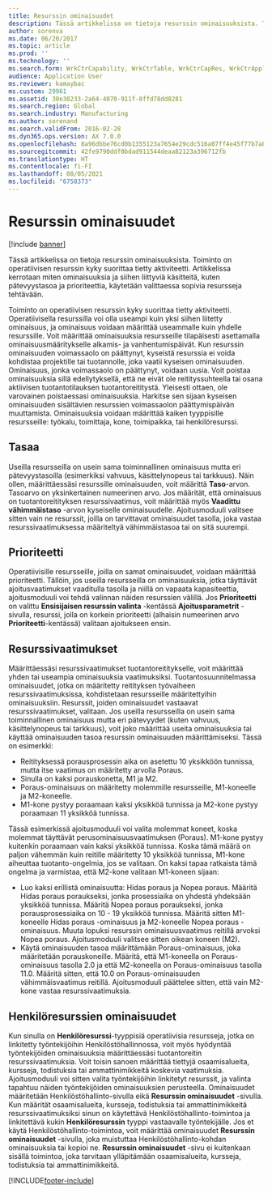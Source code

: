 ```yaml
---
title: Resurssin ominaisuudet
description: Tässä artikkelissa on tietoja resurssin ominaisuuksista. Toiminto on operatiivisen resurssin kyky suorittaa tietty aktiviteetti. Artikkelissa kerrotaan miten ominaisuuksia ja siihen liittyviä käsitteitä, kuten pätevyystasoa ja prioriteettia, käytetään valittaessa sopivia resursseja tehtävään.
author: sorenva
ms.date: 06/20/2017
ms.topic: article
ms.prod: ''
ms.technology: ''
ms.search.form: WrkCtrCapability, WrkCtrTable, WrkCtrCapRes, WrkCtrApplicableResources
audience: Application User
ms.reviewer: kamaybac
ms.custom: 29961
ms.assetid: 30e38233-2a64-4070-911f-8ffd78dd8281
ms.search.region: Global
ms.search.industry: Manufacturing
ms.author: sorenand
ms.search.validFrom: 2016-02-28
ms.dyn365.ops.version: AX 7.0.0
ms.openlocfilehash: 8a96dbbe76cd0b1355123a7654e29cdc516a07ff4e45f77b7a850786042a2394
ms.sourcegitcommit: 42fe9790ddf0bdad911544deaa82123a396712fb
ms.translationtype: HT
ms.contentlocale: fi-FI
ms.lasthandoff: 08/05/2021
ms.locfileid: "6758373"
---
```

# <a name="resource-capabilities"></a>Resurssin ominaisuudet

[!include [banner](../includes/banner.md)]

Tässä artikkelissa on tietoja resurssin ominaisuuksista. Toiminto on operatiivisen resurssin kyky suorittaa tietty aktiviteetti. Artikkelissa kerrotaan miten ominaisuuksia ja siihen liittyviä käsitteitä, kuten pätevyystasoa ja prioriteettia, käytetään valittaessa sopivia resursseja tehtävään.

Toiminto on operatiivisen resurssin kyky suorittaa tietty aktiviteetti. Operatiivisella resurssilla voi olla useampi kuin yksi siihen liitetty ominaisuus, ja ominaisuus voidaan määrittää useammalle kuin yhdelle resurssille. Voit määrittää ominaisuuksia resursseille tilapäisesti asettamalla ominaisuusmääritykselle alkamis- ja vanhentumispäivät. Kun resurssin ominaisuuden voimassaolo on päättynyt, kyseistä resurssia ei voida kohdistaa projektille tai tuotannolle, joka vaatii kyseisen ominaisuuden. Ominaisuus, jonka voimassaolo on päättynyt, voidaan uusia. Voit poistaa ominaisuuksia sillä edellytyksellä, että ne eivät ole reitityssuhteella tai osana aktiivisen tuotantotilauksen tuotantoreititystä. Yleisesti ottaen, ole varovainen poistaessasi ominaisuuksia. Harkitse sen sijaan kyseisen ominaisuuden sisältävien resurssien voimassaolon päättymispäivän muuttamista. Ominaisuuksia voidaan määrittää kaiken tyyppisille resursseille: työkalu, toimittaja, kone, toimipaikka, tai henkilöresurssi.

## <a name="level"></a>Tasaa
Useilla resursseilla on usein sama toiminnallinen ominaisuus mutta eri pätevyystasoilla (esimerkiksi vahvuus, käsittelynopeus tai tarkkuus). Näin ollen, määrittäessäsi resurssille ominaisuuden, voit määrittä **Taso**-arvon. Tasoarvo on yksinkertainen numeerinen arvo. Jos määrität, että ominaisuus on tuotantoreitityksen resurssivaatimus, voit määrittää myös **Vaadittu vähimmäistaso** -arvon kyseiselle ominaisuudelle. Ajoitusmoduuli valitsee sitten vain ne resurssit, joilla on tarvittavat ominaisuudet tasolla, joka vastaa resurssivaatimuksessa määriteltyä vähimmäistasoa tai on sitä suurempi.

## <a name="priority"></a>Prioriteetti
Operatiivisille resursseille, joilla on samat ominaisuudet, voidaan määrittää prioriteetti. Tällöin, jos useilla resursseilla on ominaisuuksia, jotka täyttävät ajoitusvaatimukset vaaditulla tasolla ja niillä on vapaata kapasiteettia, ajoitusmoduuli voi tehdä valinnan näiden resurssien välillä. Jos **Prioriteetti** on valittu **Ensisijaisen resurssin valinta** -kentässä **Ajoitusparametrit** -sivulla, resurssi, jolla on korkein prioriteetti (alhaisin numeerinen arvo **Prioriteetti**-kentässä) valitaan ajoitukseen ensin.

## <a name="resource-requirements"></a>Resurssivaatimukset
Määrittäessäsi resurssivaatimukset tuotantoreititykselle, voit määrittää yhden tai useampia ominaisuuksia vaatimuksiksi. Tuotantosuunnitelmassa ominaisuudet, jotka on määritetty reitityksen työvaiheen resurssivaatimuksissa, kohdistetaan resursseille määritettyihin ominaisuuksiin. Resurssit, joiden ominaisuudet vastaavat resurssivaatimukset, valitaan. Jos useilla resursseilla on usein sama toiminnallinen ominaisuus mutta eri pätevyydet (kuten vahvuus, käsittelynopeus tai tarkkuus), voit joko määrittää useita ominaisuuksia tai käyttää ominaisuuden tasoa resurssin ominaisuuden määrittämiseksi. Tässä on esimerkki:

-   Reitityksessä porausprosessin aika on asetettu 10 yksikköön tunnissa, mutta itse vaatimus on määritetty arvolla Poraus.
-   Sinulla on kaksi porauskonetta, M1 ja M2.
-   Poraus-ominaisuus on määritetty molemmille resursseille, M1-koneelle ja M2-koneelle.
-   M1-kone pystyy poraamaan kaksi yksikköä tunnissa ja M2-kone pystyy poraamaan 11 yksikköä tunnissa.

Tässä esimerkissä ajoitusmoduuli voi valita molemmat koneet, koska molemmat täyttävät perusominaisuusvaatimuksen (Poraus). M1-kone pystyy kuitenkin poraamaan vain kaksi yksikköä tunnissa. Koska tämä määrä on paljon vähemmän kuin reitille määritetty 10 yksikköä tunnissa, M1-kone aiheuttaa tuotanto-ongelmia, jos se valitaan. On kaksi tapaa ratkaista tämä ongelma ja varmistaa, että M2-kone valitaan M1-koneen sijaan:

-   Luo kaksi erillistä ominaisuutta: Hidas poraus ja Nopea poraus. Määritä Hidas poraus poraukseksi, jonka prosessiaika on yhdestä yhdeksään yksikköä tunnissa. Määritä Nopea poraus poraukseksi, jonka porausprosessiaika on 10 - 19 yksikköä tunnissa. Määritä sitten M1-koneelle Hidas poraus -ominaisuus ja M2-koneelle Nopea poraus -ominaisuus. Muuta lopuksi resurssin ominaisuusvaatimus reitillä arvoksi Nopea poraus. Ajoitusmoduuli valitsee sitten oikean koneen (M2).
-   Käytä ominaisuuden tasoa määrittämään Poraus-ominaisuus, joka määritetään porauskoneille. Määritä, että M1-koneella on Poraus-ominaisuus tasolla 2.0 ja että M2-koneella on Poraus-ominaisuus tasolla 11.0. Määritä sitten, että 10.0 on Poraus-ominaisuuden vähimmäisvaatimus reitillä. Ajoitusmoduuli päättelee sitten, että vain M2-kone vastaa resurssivaatimuksia.

## <a name="competencies-for-human-resources"></a>Henkilöresurssien ominaisuudet
Kun sinulla on **Henkilöresurssi**-tyyppisiä operatiivisia resursseja, jotka on linkitetty työntekijöihin Henkilöstöhallinnossa, voit myös hyödyntää työntekijöiden ominaisuuksia määrittäessäsi tuotantoreitin resurssivaatimuksia. Voit toisin sanoen määrittää tiettyjä osaamisalueita, kursseja, todistuksia tai ammattinimikkeitä koskevia vaatimuksia. Ajoitusmoduuli voi sitten valita työntekijöihin linkitetyt resurssit, ja valinta tapahtuu näiden työntekijöiden ominaisuuksien perusteella. Ominaisuudet määritetään Henkilöstöhallinto-sivulla eikä **Resurssin ominaisuudet** -sivulla. Kun määrität osaamisalueita, kursseja, todistuksia tai ammattinimikkeitä resurssivaatimuksiksi sinun on käytettävä Henkilöstöhallinto-toimintoa ja linkitettävä kukin **Henkilöresurssin** tyyppi vastaavalle työntekijälle. Jos et käytä Henkilöstöhallinto-toimintoa, voit määrittää ominaisuudet **Resurssin ominaisuudet** -sivulla, joka muistuttaa Henkilöstöhallinto-kohdan ominaisuuksia tai kopioi ne. **Resurssin ominaisuudet** -sivu ei kuitenkaan sisällä toimintoa, joka tarvitaan ylläpitämään osaamisalueita, kursseja, todistuksia tai ammattinimikkeitä.





[!INCLUDE[footer-include](../../includes/footer-banner.md)]
